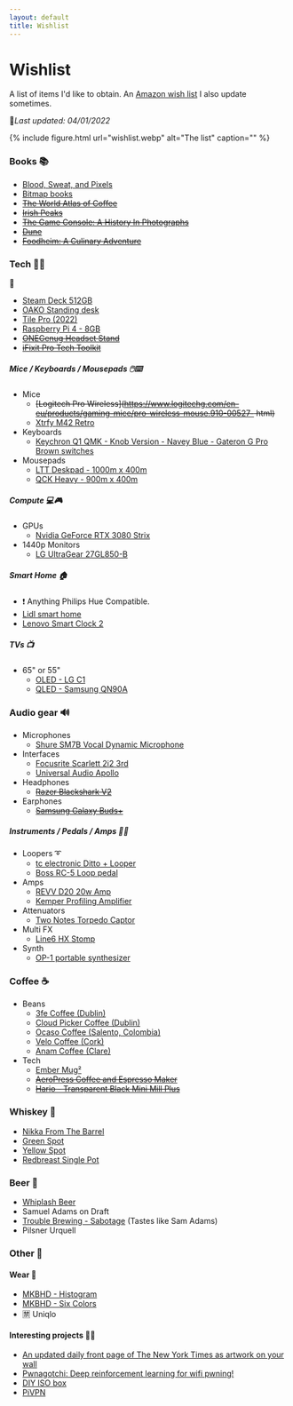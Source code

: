 ```yaml
---
layout: default
title: Wishlist
---
```


<h1 class="title">Wishlist</h1>

A list of items I'd like to obtain. An [Amazon wish list](https://www.amazon.co.uk/hz/wishlist/ls/IYC1DEIBVM69?ref_=wl_share) I also update sometimes.

💫*Last updated: 04/01/2022*

{% include figure.html url="wishlist.webp" alt="The list" caption="" %}

### Books 📚

- [Blood, Sweat, and Pixels](https://www.amazon.co.uk/dp/0062651234/?coliid=I2JCNRSUYCAFFP&colid=IYC1DEIBVM69&psc=1&ref_=lv_ov_lig_dp_it)
- [Bitmap books](https://www.bitmapbooks.co.uk/collections/all)
- ~~[The World Atlas of Coffee](http://www.theworldatlasofcoffee.com/)~~
- ~~[Irish Peaks](https://irishpeaks.ie/product/irish-peaks-collection/)~~
- ~~[The Game Console: A History In Photographs](https://www.amazon.co.uk/dp/1593277431/?coliid=I3R870HFD2LZ3B&colid=IYC1DEIBVM69&psc=1&ref_=lv_ov_lig_dp_it)~~
- ~~[Dune](https://www.amazon.co.uk/dp/0340960191/?coliid=IWF52FC73H1B&colid=IYC1DEIBVM69&psc=1&ref_=lv_ov_lig_dp_it_im)~~
- ~~[Foodheim: A Culinary Adventure](https://www.amazon.co.uk/Foodheim-Culinary-Adventure-Eric-Wareheim/dp/1984858521)~~

### Tech 👨‍💻

🤖

- [Steam Deck 512GB](https://store.steampowered.com/steamdeck)
- [OAKO Standing desk](https://www.oakodenmark.dk/)
- [Tile Pro (2022)](https://ie.tile.com/product/686597/pro-1-pack)
- [Raspberry Pi 4 - 8GB](https://ie.farnell.com/raspberry-pi/rpi4-modbp-8gb/raspberry-pi-4-model-b-cortex/dp/3369503)
- ~~[ONEGenug Headset Stand](https://www.amazon.co.uk/dp/B07JN1BGK9/?coliid=I1TOFC7S5QDNGE&colid=IYC1DEIBVM69&psc=1&ref_=lv_ov_lig_dp_it)~~
- ~~[iFixit Pro Tech Toolkit](https://eustore.ifixit.com/products/pro-tech-toolkit)~~

##### Mice / Keyboards / Mousepads 🖱️⌨️

- Mice
  - ~~[Logitech Pro Wireless](https://www.logitechg.com/en-eu/products/gaming-mice/pro-wireless-mouse.910-00527- html)~~
  - [Xtrfy M42 Retro](https://xtrfy.com/mice/m42-retro/)
- Keyboards
  - [Keychron Q1 QMK - Knob Version - Navey Blue - Gateron G Pro Brown switches](https://www.keychron.com/products/keychron-q1-qmk-custom-mechanical-keyboard-knob-version?variant=39610589872217)
- Mousepads
  - [LTT Deskpad - 1000m x 400m](https://www.lttstore.com/collections/all-products/products/deskpad?variant=33074344525927)
  - [QCK Heavy - 900m x 400m](https://steelseries.com/gaming-mousepads/qck-heavy-series?size=xxl)

##### Compute 💻🎮

- GPUs
  - [Nvidia GeForce RTX 3080 Strix](https://rog.asus.com/graphics-cards/graphics-cards/rog-strix/rog-strix-rtx3080-o10g-gaming-model/)
- 1440p Monitors
  - [LG UltraGear 27GL850-B](https://geizhals.eu/lg-ultragear-27gl850-b-a2077529.html?t=alle&plz=&va=b&vl=de&hloc=at&hloc=de&hloc=pl&hloc=uk&hloc=eu&v=l)

##### Smart Home 🏠

- ❗ Anything Philips Hue Compatible.
- [Lidl smart home](https://www.lidl.ie/smart-home#1945108)
- [Lenovo Smart Clock 2](https://www.lenovo.com/gb/en/smart-devices/smart-home/smart-home-series/Smart-Clock-Gen-2/p/WMD00000485)

##### TVs 📺

- 65" or 55"
  - [OLED - LG C1](https://www.rtings.com/tv/reviews/lg/c1-oled)
  - [QLED - Samsung QN90A](https://www.rtings.com/tv/reviews/samsung/qn90a-qled)

### Audio gear 🔊

- Microphones
  - [Shure SM7B Vocal Dynamic Microphone](https://www.amazon.co.uk/dp/B007A3W6B6/?coliid=I1OOF88LEJPLW2&colid=IYC1DEIBVM69&psc=1&ref_=lv_ov_lig_dp_it)
- Interfaces
  - [Focusrite Scarlett 2i2 3rd](https://www.amazon.co.uk/dp/B07QR73T66/?coliid=I26CMKS5EM9BQV&colid=IYC1DEIBVM69&psc=0&ref_=lv_ov_lig_dp_it)
  - [Universal Audio Apollo](https://www.uaudio.com/audio-interfaces/apollo-twin-x.html)
- Headphones
  - ~~[Razer Blackshark V2](https://www.rtings.com/headphones/reviews/razer/blackshark-v2)~~
- Earphones
  - ~~[Samsung Galaxy Buds+](https://www.amazon.co.uk/dp/B0842QKN99/?coliid=I1HYFU900G3329&colid=IYC1DEIBVM69&psc=1&ref_=lv_ov_lig_dp_it)~~

##### Instruments / Pedals / Amps 🎸🎹

- Loopers ➰
  - [tc electronic Ditto + Looper](https://www.thomann.de/ie/tc_electronic_ditto_looper.htm)
  - [Boss RC-5 Loop pedal](https://www.thomann.de/ie/boss_rc_5_loop_station.htm)
- Amps
  - [REVV D20 20w Amp](https://www.thomann.de/ie/revv_d20_amp_head_wh.htm)
  - [Kemper Profiling Amplifier](https://www.thomann.de/ie/kemper_profiling_amplifier_bk.htm)
- Attenuators
  - [Two Notes Torpedo Captor](https://www.thomann.de/ie/two_notes_torpedo_captor_x_16.htm)
- Multi FX
  - [Line6 HX Stomp](https://www.thomann.de/ie/line6_hx_stomp.htm)
- Synth
  - [OP-1 portable synthesizer](https://teenage.engineering/store/op-1/)

### Coffee ☕

- Beans
  - [3fe Coffee (Dublin)](https://3fe.com/)
  - [Cloud Picker Coffee (Dublin)](https://cloudpickercoffee.ie/)
  - [Ocaso Coffee (Salento, Colombia)](https://www.ocasocoffee.com/web/fresh-coffee/)
  - [Velo Coffee (Cork)](https://velocoffee.ie/)
  - [Anam Coffee (Clare)](https://www.anamcoffee.ie/product-category/coffee/)
- Tech
  - [Ember Mug²](https://eu.ember.com/products/ember-mug-2?variant=41481408512152)
  - ~~[AeroPress Coffee and Espresso Maker](https://www.amazon.co.uk/dp/B000GXZ2GS/?coliid=I3PL009N1759WB&colid=IYC1DEIBVM69&psc=1&ref_=lv_ov_lig_dp_it)~~
  - ~~[Hario - Transparent Black Mini Mill Plus](https://www.amazon.co.uk/dp/B01GPMH590/?coliid=IPH3SGHYPJCB9&colid=IYC1DEIBVM69&psc=1&ref_=lv_ov_lig_dp_it)~~

### Whiskey 🥃

- [Nikka From The Barrel](https://www.celticwhiskeyshop.com/nikka-from-the-barrel)
- [Green Spot](https://www.spotwhiskey.com/en/whiskeys/greenspot)
- [Yellow Spot](https://www.spotwhiskey.com/en/whiskeys/yellowspot)
- [Redbreast Single Pot](https://www.redbreastwhiskey.com/en-EN/)

### Beer 🍺

- [Whiplash Beer](http://www.whiplashbeer.com/)
- Samuel Adams on Draft
- [Trouble Brewing - Sabotage](https://troublebrewing.ie/beers/sabotage/) (Tastes like Sam Adams)
- Pilsner Urquell

### Other 🎋

#### Wear 👕

- [MKBHD - Histogram](https://mkbhd.com/products/histogram-t-shirt-2)
- [MKBHD - Six Colors](https://mkbhd.com/products/6-color-t-shirt)
- 🈲 Uniqlo

#### Interesting projects 🔬🧰

- [An updated daily front page of The New York Times as artwork on your wall](https://alexanderklopping.medium.com/an-updated-daily-front-page-of-the-new-york-times-as-artwork-on-your-wall-3b28c3261478)
- [Pwnagotchi: Deep reinforcement learning for wifi pwning!](https://pwnagotchi.ai/)
- [DIY ISO box](http://www.amptone.com/diyisobox.htm)
- [PiVPN](https://www.pivpn.io/)
